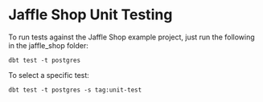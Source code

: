 # Jaffle Shop Unit Testing

To run tests against the Jaffle Shop example project, just run the following in the jaffle_shop folder:

    dbt test -t postgres

To select a specific test:

    dbt test -t postgres -s tag:unit-test
